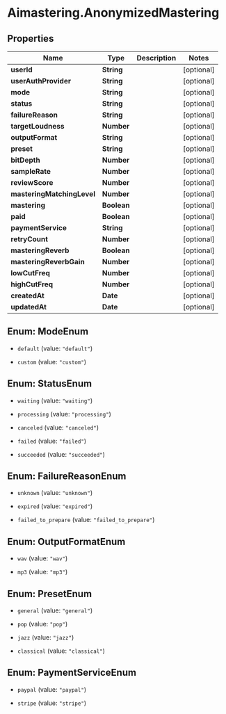 # Aimastering.AnonymizedMastering

## Properties
Name | Type | Description | Notes
------------ | ------------- | ------------- | -------------
**userId** | **String** |  | [optional] 
**userAuthProvider** | **String** |  | [optional] 
**mode** | **String** |  | [optional] 
**status** | **String** |  | [optional] 
**failureReason** | **String** |  | [optional] 
**targetLoudness** | **Number** |  | [optional] 
**outputFormat** | **String** |  | [optional] 
**preset** | **String** |  | [optional] 
**bitDepth** | **Number** |  | [optional] 
**sampleRate** | **Number** |  | [optional] 
**reviewScore** | **Number** |  | [optional] 
**masteringMatchingLevel** | **Number** |  | [optional] 
**mastering** | **Boolean** |  | [optional] 
**paid** | **Boolean** |  | [optional] 
**paymentService** | **String** |  | [optional] 
**retryCount** | **Number** |  | [optional] 
**masteringReverb** | **Boolean** |  | [optional] 
**masteringReverbGain** | **Number** |  | [optional] 
**lowCutFreq** | **Number** |  | [optional] 
**highCutFreq** | **Number** |  | [optional] 
**createdAt** | **Date** |  | [optional] 
**updatedAt** | **Date** |  | [optional] 


<a name="ModeEnum"></a>
## Enum: ModeEnum


* `default` (value: `"default"`)

* `custom` (value: `"custom"`)




<a name="StatusEnum"></a>
## Enum: StatusEnum


* `waiting` (value: `"waiting"`)

* `processing` (value: `"processing"`)

* `canceled` (value: `"canceled"`)

* `failed` (value: `"failed"`)

* `succeeded` (value: `"succeeded"`)




<a name="FailureReasonEnum"></a>
## Enum: FailureReasonEnum


* `unknown` (value: `"unknown"`)

* `expired` (value: `"expired"`)

* `failed_to_prepare` (value: `"failed_to_prepare"`)




<a name="OutputFormatEnum"></a>
## Enum: OutputFormatEnum


* `wav` (value: `"wav"`)

* `mp3` (value: `"mp3"`)




<a name="PresetEnum"></a>
## Enum: PresetEnum


* `general` (value: `"general"`)

* `pop` (value: `"pop"`)

* `jazz` (value: `"jazz"`)

* `classical` (value: `"classical"`)




<a name="PaymentServiceEnum"></a>
## Enum: PaymentServiceEnum


* `paypal` (value: `"paypal"`)

* `stripe` (value: `"stripe"`)




